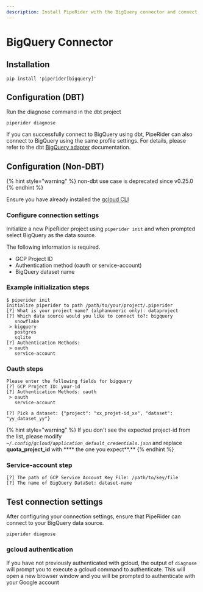 ```yaml
---
description: Install PipeRider with the BigQuery connector and connect to a data source.
---
```


# BigQuery Connector

## Installation

```
pip install 'piperider[bigquery]'
```

## Configuration (DBT)

Run the diagnose command in the dbt project

```
piperider diagnose
```

If you can successfully connect to BigQuery using dbt, PipeRider can also connect to BigQuery using the same profile settings. For details, please refer to the dbt [BigQuery adapter](https://docs.getdbt.com/reference/warehouse-setups/bigquery-setup) documentation.

## Configuration (Non-DBT)

{% hint style="warning" %}
non-dbt use case is deprecated since v0.25.0
{% endhint %}

Ensure you have already installed the [gcloud CLI](https://cloud.google.com/sdk/docs/install)

### Configure connection settings

Initialize a new PipeRider project using `piperider init` and when prompted select BigQuery as the data source.

The following information is required.

* GCP Project ID
* Authentication method (oauth or service-account)
* BigQuery dataset name

### Example initialization steps

```
$ piperider init
Initialize piperider to path /path/to/your/project/.piperider
[?] What is your project name? (alphanumeric only): dataproject
[?] Which data source would you like to connect to?: bigquery
   snowflake
 > bigquery
   postgres
   sqlite
[?] Authentication Methods:
 > oauth
   service-account
```

### **Oauth steps**

```
Please enter the following fields for bigquery
[?] GCP Project ID: your-id
[?] Authentication Methods: oauth
 > oauth
   service-account

[?] Pick a dataset: {"project": "xx_projet-id_xx", "dataset": "yy_dataset_yy"}
```

{% hint style="warning" %}
If you don't see the expected project-id from the list, please modify _`~/.config/gcloud/application_default_credentials.json`_ and replace **quota\_project\_id** with \*\*\*\* the one you expect\*\*.\*\*
{% endhint %}

### **Service-account step**

```
[?] The path of GCP Service Account Key File: /path/to/key/file
[?] The name of BigQuery DataSet: dataset-name
```

## Test connection settings

After configuring your connection settings, ensure that PipeRider can connect to your BigQuery data source.

```
piperider diagnose
```

### gcloud authentication

If you have not previously authenticated with gcloud, the output of `diagnose` will prompt you to execute a gcloud command to authenticate. This will open a new browser window and you will be prompted to authenticate with your Google account
